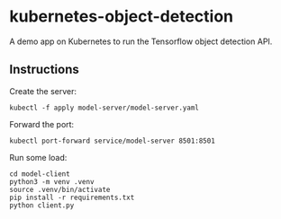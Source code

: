 # kubernetes-object-detection

A demo app on Kubernetes to run the Tensorflow object detection API.

## Instructions

Create the server:
```
kubectl -f apply model-server/model-server.yaml
```

Forward the port:
```
kubectl port-forward service/model-server 8501:8501
```

Run some load:
```
cd model-client
python3 -m venv .venv
source .venv/bin/activate
pip install -r requirements.txt
python client.py
```


